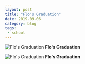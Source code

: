 ```yaml
---
layout: post
title: "Flo's Graduation"
date: 2019-09-06
category: blog
tags:
 - school
---
```



![Flo's Graduation](/images/2019/2019-09-06-flos-graduation.jpg) **Flo's Graduation**

<!--more-->

![Flo's Graduation](/images/2019/2019-09-06-flos-graduation-1.jpg) **Flo's Graduation**
